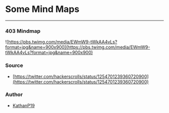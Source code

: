 # Some Mind Maps
--------
### 403 Mindmap
![https://pbs.twimg.com/media/EWmW9-tWkAA4vLs?format=jpg&name=900x900](https://pbs.twimg.com/media/EWmW9-tWkAA4vLs?format=jpg&name=900x900)

### Source 
* [https://twitter.com/hackerscrolls/status/1254701239360720900](https://twitter.com/hackerscrolls/status/1254701239360720900)

### Author
* [KathanP19](https://twitter.com/KathanP19)
